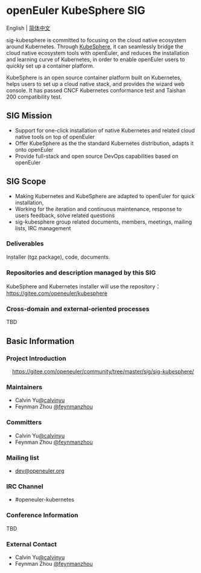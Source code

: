 
# openEuler KubeSphere SIG
English | [简体中文](./sig-kubesphere_cn.md)

sig-kubesphere is committed to focusing on the cloud native ecosystem around Kubernetes. Through [KubeSphere](https://github.com/kubesphere/kubesphere), it can seamlessly bridge the cloud native ecosystem tools with openEuler, and reduces the installation and learning curve of Kubernetes, in order to enable openEuler users to quickly set up a container platform.

KubeSphere is an open source container platform built on Kubernetes, helps users to set up a cloud native stack, and provides the wizard web console. It has passed CNCF Kubernetes conformance test and Taishan 200 compatibility test.

## SIG Mission

- Support for one-click installation of native Kubernetes and related cloud native tools on top of openEuler
- Offer KubeSphere as the the standard Kubernetes distribution, adapts it onto openEuler
- Provide full-stack and open source DevOps capabilities based on openEuler

## SIG Scope

- Making Kubernetes and KubeSphere are adapted to openEuler for quick installation,
- Working for the iteration and continuous maintenance, response to users feedback, solve related questions
- sig-kubesphere group related documents, members, meetings, mailing lists, IRC management

### Deliverables

Installer (tgz package), code, documents. 

### Repositories and description managed by this SIG

KubeSphere and Kubernetes installer will use the repository：https://gitee.com/openeuler/kubesphere


### Cross-domain and external-oriented processes

TBD

## Basic Information

### Project Introduction
   
https://gitee.com/openeuler/community/tree/master/sig/sig-kubesphere/


### Maintainers
- Calvin Yu[@calvinyu](https://gitee.com/calvinyu)
- Feynman Zhou [@feynmanzhou](https://gitee.com/feynmanzhou)

### Committers
- Calvin Yu[@calvinyu](https://gitee.com/calvinyu)
- Feynman Zhou [@feynmanzhou](https://gitee.com/feynmanzhou)

### Mailing list
- dev@openeuler.org

### IRC Channel
- #openeuler-kubernetes

### Conference Information

TBD

### External Contact
- Calvin Yu[@calvinyu](https://gitee.com/calvinyu)
- Feynman Zhou [@feynmanzhou](https://gitee.com/feynmanzhou)
